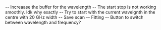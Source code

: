 -- Increaase the buffer for the wavelength
-- The start stop is not working smoothly. Idk why exactly
-- Try to start with the current wavelgnth in the centre with 20 GHz width
-- Save scan
-- Fitting 
-- Button to switch between wavelength and frequency?